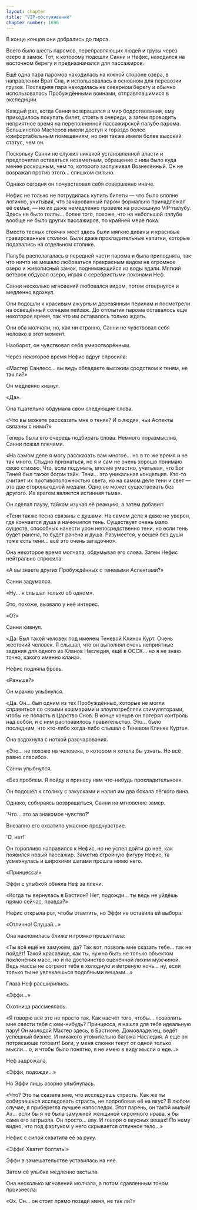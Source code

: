 ```yaml
---
layout: chapter
title: "VIP-обслуживание"
chapter_number: 1696
---
```




В конце концов они добрались до пирса.

Всего было шесть паромов, переправляющих людей и грузы через озеро в замок. Тот, к которому подошли Санни и Нефис, находился на восточном берегу и предназначался для пассажиров.

Ещё одна пара паромов находилась на южной стороне озера, в направлении Врат Сна, и использовалась в основном для перевозки грузов. Последняя пара находилась на северном берегу и обычно использовалась Пробуждёнными воинами, отправлявшимися в экспедиции.

Каждый раз, когда Санни возвращался в мир бодрствования, ему приходилось покупать билет, стоять в очереди, а затем проводить неприятное время на переполненной пассажирской палубе парома. Большинство Мастеров имели доступ к гораздо более комфортабельным помещениям, но они также имели более высокий статус, чем он.

Поскольку Санни не служил никакой установленной власти и предпочитал оставаться незаметным, обращение с ним было куда менее роскошным, чем то, которого заслуживал Вознесённый. Он не возражал против этого... слишком сильно.

Однако сегодня он почувствовал себя совершенно иначе.

Нефис не только не потрудилась купить билеты — что было вполне логично, учитывая, что зачарованный паром формально принадлежал её семье, — но их даже немедленно провели на роскошную VIP-палубу. Здесь не было толпы... более того, похоже, что на небольшой палубе вообще не было других пассажиров, по крайней мере пока.

Вместо тесных стоячих мест здесь были мягкие диваны и красивые гравированные столики. Были даже прохладительные напитки, которые подавались на отдельном столике.

Палуба располагалась в передней части парома и была приподнята, так что ничто не мешало любоваться прекрасным видом на огромное озеро и живописный замок, поднимающийся из воды вдали. Мягкий ветерок обдувал озеро, играя с серебристыми локонами Неф.

Санни несколько мгновений любовался видом, потом отвернулся и медленно вдохнул.

Они подошли к красивым ажурным деревянным перилам и посмотрели на освещённый солнцем пейзаж. До отплытия парома оставалось ещё некоторое время, так что им оставалось только ждать.

Они оба молчали, но, как ни странно, Санни не чувствовал себя неловко в этот момент.

Наоборот, он чувствовал себя умиротворённым.

Через некоторое время Нефис вдруг спросила:

«Мастер Санлесс... вы ведь обладаете высоким сродством к теням, не так ли?»

Он медленно кивнул.

«Да».

Она тщательно обдумала свои следующие слова.

«Что вы можете рассказать мне о тенях? И о людях, чьи Аспекты связаны с ними?»

Теперь была его очередь подбирать слова. Немного поразмыслив, Санни пожал плечами.

«На самом деле я могу рассказать вам многое... но в то же время и не так много. Стыдно признаться, но я и сам не очень хорошо понимаю свою стихию. Что, если подумать, вполне уместно, учитывая, что Бог Теней был также богом тайн. Тени... это уникальная концепция. Кто-то считает их противоположностью света, но на самом деле тени и свет — это две стороны одной медали. Одно не может существовать без другого. Их врагом является истинная тьма».

Он сделал паузу, тайком изучая её реакцию, а затем добавил:

«Тени также тесно связаны с душами. На самом деле я даже не уверен, где кончается душа и начинается тень. Существует очень мало существ, способных нанести урон непосредственно тени, но если тень будет ранена, то будет ранена и душа. Разумеется, у вещей без души тоже есть тени... всё это очень загадочно».

Она некоторое время молчала, обдумывая его слова. Затем Нефис нейтрально спросила:

«А вы знаете других Пробуждённых с теневыми Аспектами?»

Санни задумался.

«Ну... я слышал только об одном».

Это, похоже, вызвало у неё интерес.

«О?»

Санни кивнул.

«Да. Был такой человек под именем Теневой Клинок Курт. Очень жестокий человек. Я слышал, что он выполнял очень неприятные задания для одного из Кланов Наследия, ещё в ОССК... но я не знаю точно, какого именно клана».

Нефис подняла бровь.

«Раньше?»

Он мрачно улыбнулся.

«Да. Он... был одним из тех Пробуждённых, которые не могли справиться со своими кошмарами и злоупотребляли стимуляторами, чтобы не попасть в Царство Снов. В конце концов он потерял контроль над собой, и с ним расправилось правительство. Это... было последним, что кто-либо когда-либо слышал о Теневом Клинке Курте».

Она вздохнула с ноткой разочарования.

«Это... не похоже на человека, о котором я хотела бы узнать. Но всё равно спасибо».

Санни улыбнулся.

«Без проблем. Я пойду и принесу нам что-нибудь прохладительное».

Он подошёл к столику с закусками и налил им два бокала лёгкого вина.

Однако, собираясь возвращаться, Санни на мгновение замер.

'Что... это за знакомое чувство?'

Внезапно его охватило ужасное предчувствие.

'О, нет!'

Он торопливо направился к Нефис, но не успел дойти до неё, как появился новый пассажир. Заметив стройную фигуру Нефис, та усмехнулась и широкими шагами прошла мимо него.

«Принцесса!»

Эффи с улыбкой обняла Неф за плечи.

«Когда ты вернулась в Бастион? Нет, подожди... ты ведь не уйдёшь прямо сейчас, правда?»

Нефис открыла рот, чтобы ответить, но Эффи не оставила ей выбора:

«Отлично! Слушай...»

Она наклонилась ближе и громко прошептала:

«Ты всё ещё не замужем, да? Так вот, позволь мне сказать тебе... так не пойдёт! Такой красавице, как ты, нужно быть не только объектом поклонения масс, но и по достоинство оценённой лихим мужчиной. Ведь массы не согреют тебя в холодную и ветреную ночь... ну, если только ты не увлекаешься подобными вещами...»

Глаза Неф расширились.

«Эффи...»

Охотница рассмеялась.

«Я говорю всё это не просто так. Как насчёт того, чтобы... позволить мне свести тебя с кем-нибудь? Принцесса, я нашла для тебя идеальную пару! Он молодой Мастер здесь, в Бастионе. Домовладелец, ведёт успешный бизнес. И никакого утомительно багажа Наследия. А ещё он потрясающе готовит! Боги, у меня слюнки текут от одной только мысли... о, и чтобы было понятно, я не имею в виду мысли о еде...»

Неф задрожала.

«Эффи, подожди...»

Но Эффи лишь озорно улыбнулась.

«Что? Это ты сказала мне, что исследуешь страсть. Как же ты собираешься исследовать страсть, не попробовав её на вкус? В любом случае, я приберегла лучшее напоследок. Этот парень, он такой милый! Ах... если бы я не была замужней женщиной скромного нрава, я бы сама его загрызла. Он просто... вау. И говоря о вкусных вещах! По нему видно, что под фартуком у него скрывается отличное тело...»

Нефис с силой схватила её за руку.

«Эффи! Хватит болтать!»

Эффи в замешательстве уставилась на неё.

Затем её улыбка медленно застыла.

Она несколько мгновений молчала, а потом сдавленным тоном произнесла:

«Ох. Он... он стоит прямо позади меня, не так ли?»


